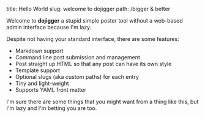 title: Hello World
slug: welcome to dojigger
path: /bigger & better


Welcome to **dojigger** a stupid simple poster tool without a web-based admin interface because I'm lazy.

Despite not having your standard interface, there are some features:

 - Markdown support
 - Command line post submission and management
 - Post straight up HTML so that any post can have its own style
 - Template support
 - Optional slugs (aka custom paths) for each entry
 - Tiny and light-weight
 - Supports YAML front matter

I'm sure there are some things that you might want from a thing like this, but I'm lazy and I'm betting you are too.